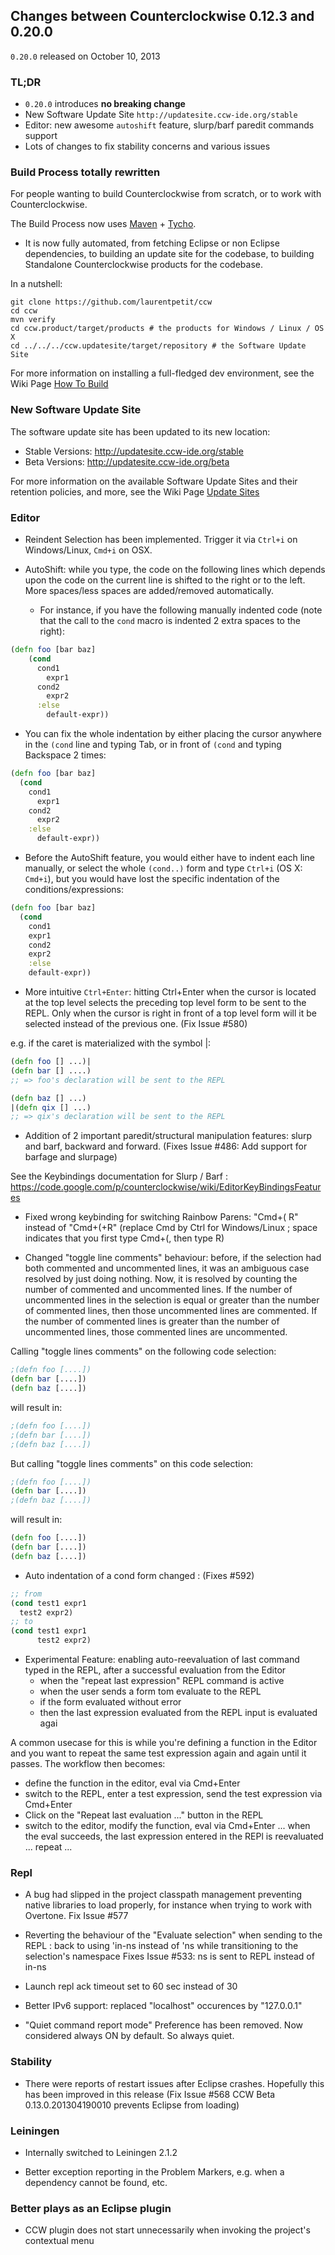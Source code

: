 ## Changes between Counterclockwise 0.12.3 and 0.20.0

`0.20.0` released on October 10, 2013

### TL;DR

- `0.20.0` introduces **no breaking change**
- New Software Update Site `http://updatesite.ccw-ide.org/stable`
- Editor: new awesome `autoshift` feature, slurp/barf paredit commands support
- Lots of changes to fix stability concerns and various issues

### Build Process totally rewritten

For people wanting to build Counterclockwise from scratch, or to work with Counterclockwise.

The Build Process now uses [Maven](http://maven.apache.org) + [Tycho](http://www.eclipse.org/tycho).

- It is now fully automated, from fetching Eclipse or non Eclipse dependencies, to building an update site for the codebase, to building Standalone Counterclockwise products for the codebase.

In a nutshell:

``` 
git clone https://github.com/laurentpetit/ccw
cd ccw
mvn verify
cd ccw.product/target/products # the products for Windows / Linux / OS X
cd ../../../ccw.updatesite/target/repository # the Software Update Site 
```

For more information on installing a full-fledged dev environment, see the Wiki Page [How To Build](https://code.google.com/p/counterclockwise/wiki/HowToBuild)

### New Software Update Site

The software update site has been updated to its new location:
- Stable Versions: http://updatesite.ccw-ide.org/stable
- Beta Versions: http://updatesite.ccw-ide.org/beta

For more information on the available Software Update Sites and their retention policies, and more, see the Wiki Page [Update Sites](https://code.google.com/p/counterclockwise/wiki/UpdateSites)

### Editor

- Reindent Selection has been implemented. Trigger it via `Ctrl+i` on Windows/Linux, `Cmd+i` on OSX.

- AutoShift: while you type, the code on the following lines which depends upon the code on the current line is shifted to the right or to the left. More spaces/less spaces are added/removed automatically.
  - For instance, if you have the following manually indented code (note that the call to the `cond` macro is indented 2 extra spaces to the right):

``` clojure
(defn foo [bar baz]
    (cond
      cond1
        expr1
      cond2
        expr2
      :else
        default-expr))
```
  - You can fix the whole indentation by either placing the cursor anywhere in the `(cond` line and typing Tab, or in front of `(cond` and typing Backspace 2 times:

``` clojure
(defn foo [bar baz]
  (cond
    cond1
      expr1
    cond2
      expr2
    :else
      default-expr))
```

  - Before the AutoShift feature, you would either have to indent each line manually, or select the whole `(cond..)` form and type `Ctrl+i` (OS X: `Cmd+i`), but you would have lost the specific indentation of the conditions/expressions:

``` clojure
(defn foo [bar baz]
  (cond
    cond1
    expr1
    cond2
    expr2
    :else
    default-expr))
```

- More intuitive `Ctrl+Enter`: hitting Ctrl+Enter when the cursor is located at the top level selects the preceding top level form to be sent to the REPL. Only when the cursor is right in front of a top level form will it be selected instead of the previous one. (Fix Issue #580)

e.g. if the caret is materialized with the symbol |:

``` clojure
(defn foo [] ...)|
(defn bar [] ....)
;; => foo's declaration will be sent to the REPL

(defn baz [] ...)
|(defn qix [] ...)
;; => qix's declaration will be sent to the REPL
```

- Addition of 2 important paredit/structural manipulation features: slurp and barf, backward and forward. (Fixes Issue #486: Add support for barfage and slurpage)

See the Keybindings documentation for Slurp / Barf : https://code.google.com/p/counterclockwise/wiki/EditorKeyBindingsFeatures

- Fixed wrong keybinding for switching Rainbow Parens: "Cmd+( R" instead of "Cmd+(+R" (replace Cmd by Ctrl for Windows/Linux ; space indicates that you first type Cmd+(, then type R)

- Changed "toggle line comments" behaviour: before, if the selection had both commented and uncommented lines, it was an ambiguous case resolved by just doing nothing. Now, it is resolved by counting the number of commented and uncommented lines. If the number of uncommented lines in the selection is equal or greater than the number of commented lines, then those uncommented lines are commented. If the number of commented lines is greater than the number of uncommented lines, those commented lines are uncommented.

Calling "toggle lines comments" on the following code selection:

``` clojure
;(defn foo [....])
(defn bar [....])
(defn baz [....])
```

will result in:

``` clojure
;(defn foo [....])
;(defn bar [....])
;(defn baz [....])
```

But calling "toggle lines comments" on this code selection:

``` clojure
;(defn foo [....])
(defn bar [....])
;(defn baz [....])
```

will result in:

``` clojure
(defn foo [....])
(defn bar [....])
(defn baz [....])
```

- Auto indentation of a cond form changed : (Fixes #592)
``` clojure 
;; from 
(cond test1 expr1
  test2 expr2)
;; to
(cond test1 expr1
      test2 expr2)
```

- Experimental Feature: enabling auto-reevaluation of last command typed in the REPL, after a successful evaluation from the Editor
  - when the "repeat last expression" REPL command is active
  - when the user sends a form tom evaluate to the REPL
  - if the form evaluated without error
  - then the last expression evaluated from the REPL input is evaluated agai

A common usecase for this is while you're defining a function in the Editor and you want to repeat the same test expression again and again until it passes. The workflow then becomes:
- define the function in the editor, eval via Cmd+Enter
- switch to the REPL, enter a test expression, send the test expression via Cmd+Enter
- Click on the "Repeat last evaluation ..." button in the REPL
- switch to the editor, modify the function, eval via Cmd+Enter ... when the eval succeeds, the last expression entered in the REPl is reevaluated ... repeat ...


### Repl 

- A bug had slipped in the project classpath management preventing native libraries to load properly, for instance when trying to work with Overtone. Fix Issue #577 

- Reverting the behaviour of the "Evaluate selection" when sending to the REPL : back to using 'in-ns instead of 'ns while transitioning to the selection's namespace
Fixes Issue #533: ns is sent to REPL instead of in-ns

- Launch repl ack timeout set to 60 sec instead of 30

- Better IPv6 support: replaced "localhost" occurences by "127.0.0.1"

- "Quiet command report mode" Preference has been removed. Now considered always ON by default. So always quiet.

### Stability

- There were reports of restart issues after Eclipse crashes. Hopefully this has been improved in this release (Fix Issue #568	CCW Beta 0.13.0.201304190010 prevents Eclipse from loading)

### Leiningen

- Internally switched to Leiningen 2.1.2

- Better exception reporting in the Problem Markers, e.g. when a dependency cannot be found, etc.

### Better plays as an Eclipse plugin

- CCW plugin does not start unnecessarily when invoking the project's contextual menu


